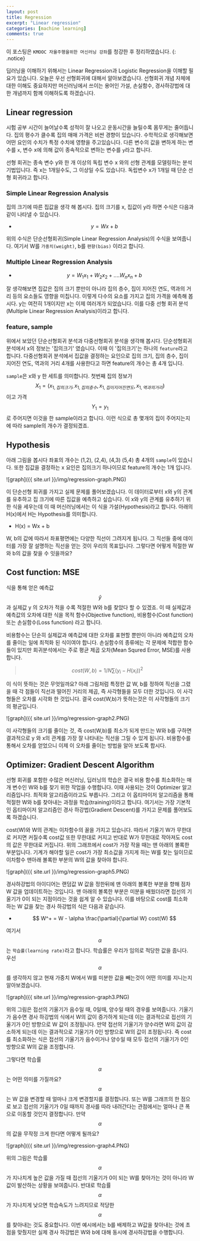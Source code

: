 ```yaml
---
layout: post
title: Regression
excerpt: "Linear regression"
categories: [machine learning]
comments: true
---
```


이 포스팅은 `KMOOC 자율주행을위한 머신러닝 강좌`를 청강한 후 정리하였습니다.
{: .notice}

딥러닝을 이해하기 위해서는 Linear Regression과 Logistic Regression을 이해할 필요가 있습니다. 오늘은 우선 선형회귀에 대해서 알아보겠습니다. 선형회귀 개념 자체에 대한 이해도 중요하지만 머신러닝에서 쓰이는 용어인 가설, 손실함수, 경사하강법에 대한 개념까지 함께 이해하도록 하겠습니다.

## Linear regression

시험 공부 시간이 늘어날수록 성적이 잘 나오고 운동시간을 늘릴수록 몸무게는 줄어듭니다. 집의 평수가 클수록 집의 매매 가격은 비싼 경향이 있습니다. 수학적으로 생각해보면 어떤 요인의 수치가 특정 수치에 영향을 주고있습니다. 다른 변수의 값을 변하게 하는 변수를 ``x``, 변수 x에 의해 값이 종속적으로 변하는 변수를 ``y``라고 합니다. 

선형 회귀는 종속 변수 y와 한 개 이상의 독립 변수 x 와의 선형 관계를 모델링하는 분석 기법입니다. 즉 x는 1개일수도, 그 이상일 수도 있습니다. 독립변수 x가 1개일 때 단순 선형 회귀라고 합니다.


### Simple Linear Regression Analysis

집의 크기에 따른 집값을 생각 해 봅시다. 집의 크기를 x, 집값이 y라 하면 수식은 다음과 같이 나타낼 수 있습니다.

* $$y = Wx + b$$ 

위의 수식은 단순선형회귀(Simple Linear Regression Analysis)의 수식을 보여줍니다. 여기서 W를 ``가중치(weight)``, b를 ``편향(bias)`` 이라고 합니다.

### Multiple Linear Regression Analysis

* $$ y = W_1x_1 + W_2x_2 + .... W_nx_n +b $$

잘 생각해보면 집값은 집의 크기 뿐만이 아니라 집의 층수, 집이 지어진 연도, 역과의 거리 등의 요소들도 영향을 미칩니다. 이렇게 다수의 요소를 가지고 집의 가격을 예측해 봅시다. y는 여전히 1개이지만 x는 이제 여러개가 되었습니다. 이를 다중 선형 회귀 분석(Multiple Linear Regression Analysis)이라고 합니다.

### feature, sample

위에서 보았던 단순선형회귀 분석과 다중선형회귀 분석을 생각해 봅시다. 단순성형회귀 분석에서 x의 정보는 '집의크기' 였습니다. 이때 이 '집의크기'는 하나의 ``feature``라고 합니다. 다중선형회귀 분석에서 집값을 결정하는 요인으로 집의 크기, 집의 층수, 집이 지어진 연도, 역과의 거리 4개를 사용한다고 하면 feature의 개수는 총 4개 입니다.

``sample``은 x와 y 한 세트를 의미합니다. 첫번째 집의 정보가 $$ X_1 = (x_{1,집의크기}, x_{1,집의 층수}, x_{1,집이 지어진 연도}, x_{1,역과의 거리})$$이고 가격 $$ Y_1 = {y_1} $$ 로 주어지면 이것을 한 sample이라고 합니다. 이런 식으로 총 몇개의 집이 주어지는지에 따라 sample의 개수가 결정되겠죠.  

## Hypothesis

아래 그림을 봅시다 좌표의 개수는 (1,2), (2,4), (4,3) (5,4) 총 4개의 `sample`이 있습니다. 또한 집값을 결정하는 x 요인은 집의크기 하나이므로 feature의 개수는 1개 입니다.

![graph]({{ site.url }}/img/regression-graph.PNG)

이 단순선형 회귀를 가지고 실제 문제를 풀어보겠습니다. 이 데이터로부터 x와 y의 관계를 유추하고 집 크기에 따른 집값을 예측하고 싶습니다. 이 x와 y의 관계를 유추하기 위한 식을 세우는데 이 때 머신러닝에서는 이 식을 가설(Hypothesis)라고 합니다. 아래의 H(x)에서 H는 Hypothesis를 의미합니다.

* H(x) = Wx + b

W, b의 값에 따라서 좌표평면에는 다양한 직선이 그려지게 됩니다. 그 직선들 중에 데이터를 가장 잘 설명하는 직선을 얻는 것이 우리의 목표입니다. 그렇다면 어떻게 적절한 W와 b의 값을 찾을 수 잇을까요?

## Cost function: MSE
식을 통해 얻은 예측값 $$\hat{y}$$ 과 실제값 y 의 오차가 적을 수록 적절한 W와 b를 찾았다 할 수 있겠죠. 이 때 실제값과 예측값의 오차에 대한 식을 목적 함수(Objective function), 비용함수(Cost function) 또는 손실함수(Loss function) 라고 합니다. 

비용함수는 단순히 실제값과 예측값에 대한 오차를 표현할 뿐만이 아니라 예측값의 오차를 줄이는 일에 최적화 된 식이여야 합니다. 손실함수의 종류에는 각 문제에 적합한 함수들이 있지만 회귀분석에서는 주로 평균 제곱 오차(Mean Squred Error, MSE)를 사용합니다. 
> $$ cost(W,b) = 1/N \sum (y_i-H(x_i))^2 $$

이 식이 뜻하는 것은 무엇일까요? 아래 그림처럼 특정한 값 W, b를 정하여 직선을 그렸을 때 각 점들이 직선과 떨어진 거리의 제곱, 즉 사각형들을 모두 더한 것입니다. 이 사각형들은 오차를 시각화 한 것입니다. 결국 cost(W,b)가 뜻하는것은 이 사각형들의 크기의 평균입니다. 

![graph]({{ site.url }}/img/regression-graph2.PNG)

이 사각형들의 크기를 줄이는 것, 즉 cost(W,b)를 최소가 되게 만드는 W와 b를 구하면 결과적으로 y 와 x의 관계를 가장 잘 나타내는 직선을 그릴 수 있게 됩니다. 비용함수를 통해서 오차를 얻었으니 이제 이 오차를 줄이는 방법을 알아 보도록 합시다.

## Optimizer: Gradient Descent Algorithm

선형 회귀를 포함한 수많은 머신러닝, 딥러닝의 학습은 결국 비용 함수를 최소화하는 매개 변수인 W와 b를 찾기 위한 작업을 수행합니다. 이때 사용되는 것이 Optimizer 알고리즘입니다. 최적화 알고리즘이라고도 부릅니다. 그리고 이 옵티마이저 알고리즘을 통해 적절한 W와 b를 찾아내는 과정을 학습(training)이라고 합니다. 여기서는 가장 기본적인 옵티마이저 알고리즘인 경사 하강법(Gradient Descent)를 가지고 문제를 풀어보도록 하겠습니다.

cost(W)와 W의 관계는 이차함수의 꼴을 가지고 있습니다. 따라서 기울기 W가 무한대로 커지면 커질수록 cost값 또한 무한대로 커지고 반대로 W가 무한대로 작아져도 cost의 값은 무한대로 커집니다. 위의 그래프에서 cost가 가장 작을 때는 맨 아래의 볼록한 부분입니다. 기계가 해야할 일은 cost가 가장 최소값을 가지게 하는 W를 찾는 일이므로 이차함수 맨아래 볼록한 부분의 W의 값을 찾아야 합니다.

![graph]({{ site.url }}/img/regression-graph5.PNG)

경사하강법의 아이디어는 랜덤값 W 값을 정한뒤에 맨 아래의 볼록한 부분을 향해 점차 W 값을 업데이트하는 것입니다. 맨 아래의 볼록한 부분은 미분을 배웠더라면 접선의 기울기가 0이 되는 지점이라는 것을 쉽게 알 수 있습니다. 이를 바탕으로 cost를 최소화 하는 W 값을 찾는 경사 하강법의 식은 다음과 같습니다.

* $$ W^+ = W - \alpha \frac{\partial}{\partial W} cost(W) $$

여기서 $$\alpha$$는 ``학습률(learning rate)``라고 합니다. 학습률은 우리가 임의로 적당한 값을 줍니다. 우선 $$\alpha$$를 생각하지 않고 현재 가중치 W에서 W를 미분한 값을 빼는것이 어떤 의미를 지니는지 알아보겠습니다.

![graph]({{ site.url }}/img/regression-graph3.PNG)

위의 그림은 접선의 기울기가 음수일 때, 0일때, 양수일 때의 경우를 보여줍니다. 기울기가 음수면 경사 하강법의 식에서 W의 값이 증가하게 되는데 이는 결과적으로 접선의 기울기가 0인 방향으로 W 값이 조정됩니다. 만약 접선의 기울기가 양수라면 W의 값이 감소하게 되는데 이는 결과적으로 기울기가 0인 방향으로 W의 값이 조정됩니다. 즉 cost를 최소화하는 식은 접선의 기울기가 음수이거나 양수일 때 모두 접선의 기울기가 0인 방향으로 W의 값을 조정합니다.

그렇다면 학습률 $$\alpha$$는 어떤 의미를 가질까요? $$\alpha$$는 W 값을 변경할 때 얼마나 크게 변경할지를 결정합니다. 또는 W를 그래프의 한 점으로 보고 접선의 기울기가 0일 때까지 경사를 따라 내려간다는 관점에서는 얼마나 큰 폭으로 이동할 것인지 결정합니다. 만약 $$\alpha$$의 값을 무작정 크게 한다면 어떻게 될까요?

![graph]({{ site.url }}/img/regression-graph4.PNG)

위의 그림은 학습률 $$\alpha$$가 지나치게 높은 값을 가질 때 접선의 기울기가 0이 되는 W를 찾아가는 것이 아니라 W 값이 발산하는 상황을 보여줍니다. 반대로 학습률 $$\alpha$$가 지나치게 낮으면 학습속도가 느려지므로 적당한 $$\alpha$$를 찾아내는 것도 중요합니다. 이번 예시에서는 b를 배제하고 W값을 찾아내는 것에 초점을 맞췄지만 실제 경사 하강법은 W와 b에 대해 동시에 경사하강법을 수행합니다. 


